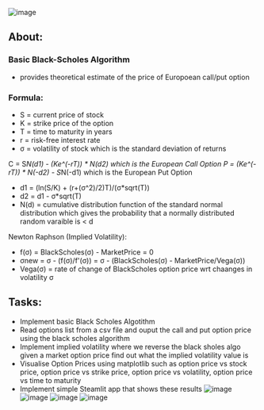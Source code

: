 ![image](https://github.com/user-attachments/assets/83df4059-bbac-4eb3-a378-b15b62f358d0)

<!---
![Screenshot From 2025-04-27 12-48-55](https://github.com/user-attachments/assets/9c020d1d-db49-4313-ad25-a907d2720bff)
--->
## About:

### Basic Black-Scholes Algorithm
- provides theoretical estimate of the price of Europoean call/put option

### Formula:
- S = current price of stock
- K = strike price of the option
- T = time to maturity in years
- r = risk-free interest rate
- σ = volatility of stock which is the standard deviation of returns

C = S*N(d1) - (Ke^(-rT)) * N(d2) which is the European Call Option
P = (Ke^(-rT)) * N(-d2) - S*N(-d1) which is the European Put Option

- d1 = (ln(S/K) + (r+(σ^2)/2)T)/(σ*sqrt(T))
- d2 = d1 - σ*sqrt(T)
- N(d) = cumulative distribution function of the standard normal distribution which gives the probability that a normally distributed random varaible is < d

Newton Raphson (Implied Volatility):
- f(σ) = BlackScholes(σ) - MarketPrice = 0
- σnew = σ - (f(σ)/f'(σ)) = σ - (BlackScholes(σ) - MarketPrice/Vega(σ))
- Vega(σ) = rate of change of BlackScholes option price wrt chaanges in volatility σ


## Tasks:
- Implement basic Black Scholes Algotithm
- Read options list from a csv file and ouput the call and put option price using the black scholes algorithm
- Implement implied volatility where we reverse the black sholes algo given a market option price find out what the implied volatility value is
- Visualise Option Prices using matplotlib such as option price vs stock price, option price vs strike price, option price vs volatility, option price vs time to maturity
- Implement simple Steamlit app that shows these results
![image](https://github.com/user-attachments/assets/73aded7a-ba87-4cd7-8edc-9c3499a6425a)
![image](https://github.com/user-attachments/assets/ce9aab0f-b049-4449-9b6b-4f9d692dca9d)
![image](https://github.com/user-attachments/assets/444c0a2f-5a10-4e62-aaed-e04f3512d56e)
![image](https://github.com/user-attachments/assets/e8fcc01a-e663-4385-bc83-9ee4b2ed45c7)

